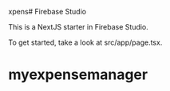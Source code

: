 xpens# Firebase Studio

This is a NextJS starter in Firebase Studio.

To get started, take a look at src/app/page.tsx.
# myexpensemanager
